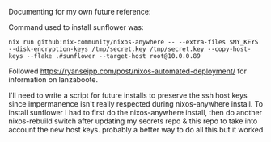 Documenting for my own future reference:

Command used to install sunflower was:

```
nix run github:nix-community/nixos-anywhere -- --extra-files $MY_KEYS --disk-encryption-keys /tmp/secret.key /tmp/secret.key --copy-host-keys --flake .#sunflower --target-host root@10.0.0.89
```

Followed https://ryanseipp.com/post/nixos-automated-deployment/ for information
on lanzaboote.

I'll need to write a script for future installs to preserve the ssh host keys
since impermanence isn't really respected during nixos-anywhere install. To
install sunflower I had to first do the nixos-anywhere install, then do another
nixos-rebuild switch after updating my secrets repo & this repo to take into
account the new host keys. probably a better way to do all this but it worked
